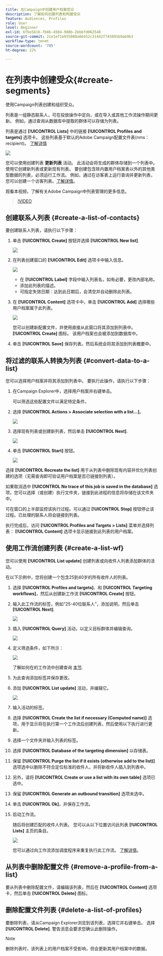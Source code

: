 ```yaml
---
title: 在Campaign中创建用户档案受众
description: 了解如何创建列表和构建受众
feature: Audiences, Profiles
role: User
level: Beginner
exl-id: 6fbe5616-7b8b-4504-988b-2bbbfd062548
source-git-commit: 2ce1ef1e935080a66452c31442f745891b9ab9b3
workflow-type: tm+mt
source-wordcount: '785'
ht-degree: 22%

---
```


# 在列表中创建受众{#create-segments}

使用Campaign列表创建和组织受众。

列表是一组静态联系人，可在投放操作中定向，或在导入或其他工作流操作期间更新。 例如，通过查询从数据库中提取的群体可以存储为列表。

列表是通过 **[!UICONTROL Lists]** 中的链接 **[!UICONTROL Profiles and targets]** 选项卡。 这些列表基于默认的Adobe Campaign配置文件表(nms：recipient)。 [了解详情](../dev/datamodel.md#ootb-profiles.md)

![](assets/list-dashboard.png)

您可以使用创建列表 **更新列表** 活动。 此活动会将生成的群体存储到一个列表中。 使用它创建新列表或更新现有列表。 要创建包含除内置用户档案表以外的其他类型数据的列表，必须运行工作流。 例如，通过在访客表上运行查询并更新列表，您可以创建一个访客列表。[了解详情](#create-a-list-wf)。

观看本视频，了解有关Adobe Campaign中列表管理的更多信息。

>[!VIDEO](https://video.tv.adobe.com/v/334909?quality=12)


## 创建联系人列表 {#create-a-list-of-contacts}

要创建联系人列表，请执行以下步骤：

1. 单击 **[!UICONTROL Create]** 按钮并选择 **[!UICONTROL New list]**.

   ![](assets/new-list.png)

1. 在列表创建窗口的 **[!UICONTROL Edit]** 选项卡中输入信息。

   ![](assets/list-details.png)

   * 在 **[!UICONTROL Label]** 字段中输入列表名，如有必要，更改內部名称。
   * 添加此列表的描述。
   * 可指定失效日期：达到此日期后，会清空并自动删除此列表。


1. 在 **[!UICONTROL Content]** 选项卡中，单击 **[!UICONTROL Add]** 选择哪些用户档案属于此列表。

   ![](assets/add-profiles-to-a-list.png)

   您可以创建新配置文件，并使用直接从此窗口将其添加到列表中。 **[!UICONTROL Create]** 图标。 该用户档案也会被添加到数据库中。

1. 单击 **[!UICONTROL Save]** 保存列表。然后系统会将其添加到列表概要中。


## 将过滤的联系人转换为列表 {#convert-data-to-a-list}

您可以选择用户档案并将其添加到列表中。 要执行此操作，请执行以下步骤：

1. 在Campaign Explorer中，选择用户档案并右键单击。

   可以筛选这些配置文件以满足特定条件。

1. 选择 **[!UICONTROL Actions > Associate selection with a list...]**。

   ![](assets/add-selection-to-a-list.png)

1. 选择现有列表或创建新列表，然后单击 **[!UICONTROL Next]**.

   ![](assets/select-the-list.png)

1. 单击 **[!UICONTROL Start]** 按钮。

   ![](assets/record-a-list.png)

选择 **[!UICONTROL Recreate the list]** 用于从列表中删除现有内容并优化列表创建的选项（无需查询即可验证用户档案是否已链接到列表）。

如果取消选中 **[!UICONTROL No trace of this job is saved in the database]** 选项，您可以选择（或创建）执行文件夹，链接到此进程的信息将存储在该文件夹中。

可在窗口的上半部监控该执行过程。可以通过 **[!UICONTROL Stop]** 按钮停止该过程。已处理的联系人将会链接到列表。

执行完成后，访问 **[!UICONTROL Profiles and Targets > Lists]** 菜单并选择列表： **[!UICONTROL Content]** 选项卡显示链接到此列表的用户档案。


## 使用工作流创建列表  {#create-a-list-wf}

您可以使用 **[!UICONTROL List update]** 创建列表或向收件人列表添加群体的活动。

在以下示例中，您将创建一个包含25到40岁的所有收件人的列表。

1. 选择 **[!UICONTROL Profiles and targets]**、和 **[!UICONTROL Targeting workflows]**，然后从创建新工作流 **[!UICONTROL Create]** 按钮。
1. 输入此工作流的标签，例如“25-40位联系人”，添加说明，然后单击 **[!UICONTROL Next]**.

   ![](assets/targeting-wf-sample.png)

1. 插入 **[!UICONTROL Query]** 活动，以定义目标群体并编辑查询。

   ![](assets/targeting-wf-edit-query.png)

1. 定义筛选条件，如下所示：

   ![](assets/targeting-wf-age-filter.png)

   了解如何在的工作流中创建查询 [本节](https://experienceleague.adobe.com/docs/campaign/automation/workflows/wf-activities/targeting-activities/query.html).

1. 为此查询添加标签并保存更改。
1. 添加 **[!UICONTROL List update]** 活动，并编辑它。

   ![](assets/list-update-activity.png)

1. 输入活动的标签。
1. 选择 **[!UICONTROL Create the list if necessary (Computed name)]** 选项，用于显示将在执行第一个工作流后创建列表，然后使用以下执行进行更新。
1. 选择一个文件夹并输入列表的标签。
1. 选择 **[!UICONTROL Database of the targeting dimension]** 以存储表。
1. 保留 **[!UICONTROL Purge the list if it exists (otherwise add to the list)]** 选项选中以删除不符合定位标准的收件人，并将新收件人插入到列表中。
1. 另外，请将 **[!UICONTROL Create or use a list with its own table]** 选项已选中。
1. 保留 **[!UICONTROL Generate an outbound transition]** 选项未选中。
1. 单击 **[!UICONTROL Ok]**，并保存工作流。
1. 启动工作流。

   随后将创建匹配的收件人列表。 您可以从以下位置访问此列表 **[!UICONTROL Lists]** 主页的条目。

   ![](assets/access-new-list.png)

   您可以通过向工作流添加调度程序来重复执行此工作流。 [了解详情](https://experienceleague.adobe.com/docs/campaign/automation/workflows/wf-activities/flow-control-activities/scheduler.html)。

## 从列表中删除配置文件 {#remove-a-profile-from-a-list}

要从列表中删除配置文件，请编辑该列表，然后在 **[!UICONTROL Content]** 选项卡，然后单击 **[!UICONTROL Delete]** 图标。

## 删除配置文件列表 {#delete-a-list-of-profiles}

要删除列表，请从Campaign Explorer浏览到该列表，选择它并右键单击。 选择 **[!UICONTROL Delete]**. 警告消息会要求您确认此删除操作。

>[!NOTE]
>
>删除列表时，该列表上的用户档案不受影响，但会更新其用户档案中的数据。
